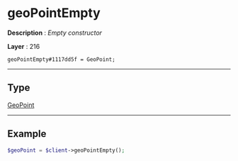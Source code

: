 # geoPointEmpty

**Description** : *Empty constructor*

**Layer** : 216

```tl
geoPointEmpty#1117dd5f = GeoPoint;
```

---

## Type

[GeoPoint](type/GeoPoint)

---

## Example

```php
$geoPoint = $client->geoPointEmpty();
```